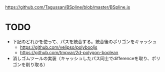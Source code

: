 https://github.com/Tagussan/BSpline/blob/master/BSpline.js

# TODO

- 下記のどれかを使って、パスを統合する。統合後のポリゴンをキャッシュ
  - https://github.com/velipso/polybooljs
  - https://github.com/tmpvar/2d-polygon-boolean
- 消しゴムツールの実装（キャッシュしたパス同士でdifferenceを取り、ポリゴンを削り取る）
